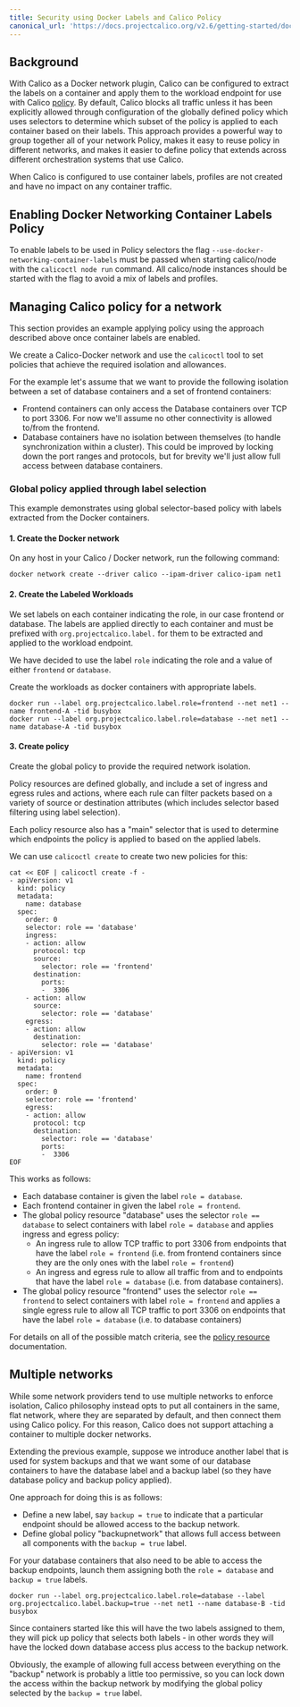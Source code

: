 ```yaml
---
title: Security using Docker Labels and Calico Policy
canonical_url: 'https://docs.projectcalico.org/v2.6/getting-started/docker/tutorials/security-using-docker-labels-and-calico-policy'
---
```


## Background

With Calico as a Docker network plugin, Calico can be configured to extract the
labels on a container and apply them to the workload endpoint for use with Calico
[policy]({{site.baseurl}}/{{page.version}}/reference/calicoctl/resources/policy).
By default, Calico blocks all traffic unless it has been explicitly allowed
through configuration of the globally
defined policy which uses selectors to determine which subset of the policy is
applied to each container based on their labels.  This approach provides a
powerful way to group together all of your network Policy, makes it easy to
reuse policy in different networks, and makes it easier to define policy that
extends across different orchestration systems that use Calico.

When Calico is configured to use container labels, profiles are not created and
have no impact on any container traffic.

## Enabling Docker Networking Container Labels Policy

To enable labels to be used in Policy selectors the flag
`--use-docker-networking-container-labels` must be passed when starting
calico/node with the `calicoctl node run` command.  All calico/node instances
should be started with the flag to avoid a mix of labels and profiles.

## Managing Calico policy for a network

This section provides an example applying policy using the approach described
above once container labels are enabled.

We create a Calico-Docker network and use the `calicoctl` tool to set policies
that achieve the required isolation and allowances.

For the example let's assume that we want to provide the following isolation
between a set of database containers and a set of frontend containers:

-  Frontend containers can only access the Database containers over TCP to port 3306.
   For now we'll assume no other connectivity is allowed to/from the frontend.
-  Database containers have no isolation between themselves (to handle synchronization
   within a cluster).  This could be improved by locking down the port ranges and
   protocols, but for brevity we'll just allow full access between database
   containers.

### Global policy applied through label selection

This example demonstrates using global selector-based policy with labels
extracted from the Docker containers.

#### 1. Create the Docker network

On any host in your Calico / Docker network, run the following command:

```
docker network create --driver calico --ipam-driver calico-ipam net1
```

#### 2. Create the Labeled Workloads

We set labels on each container indicating the role, in our case frontend
or database.  The labels are applied directly to each container and must be
prefixed with `org.projectcalico.label.` for them to be extracted and applied
to the workload endpoint.

We have decided to use the label `role` indicating the role and a value of
either `frontend` or `database`.

Create the workloads as docker containers with appropriate labels.

```
docker run --label org.projectcalico.label.role=frontend --net net1 --name frontend-A -tid busybox
docker run --label org.projectcalico.label.role=database --net net1 --name database-A -tid busybox
```

#### 3. Create policy

Create the global policy to provide the required network isolation.

Policy resources are defined globally, and include a set of ingress and egress
rules and actions, where each rule can filter packets based on a variety
of source or destination attributes (which includes selector based filtering
using label selection).

Each policy resource also has a "main" selector that is used to determine which
endpoints the policy is applied to based on the applied labels.

We can use `calicoctl create` to create two new policies for this:

```
cat << EOF | calicoctl create -f -
- apiVersion: v1
  kind: policy
  metadata:
    name: database
  spec:
    order: 0
    selector: role == 'database'
    ingress:
    - action: allow
      protocol: tcp
      source:
        selector: role == 'frontend'
      destination:
        ports:
        -  3306
    - action: allow
      source:
        selector: role == 'database'
    egress:
    - action: allow
      destination:
        selector: role == 'database'
- apiVersion: v1
  kind: policy
  metadata:
    name: frontend
  spec:
    order: 0
    selector: role == 'frontend'
    egress:
    - action: allow
      protocol: tcp
      destination:
        selector: role == 'database'
        ports:
        -  3306
EOF
```

This works as follows:

-  Each database container is given the label `role = database`.
-  Each frontend container in given the label `role = frontend`.
-  The global policy resource "database" uses the selector `role == database` to
   select containers with label `role = database` and applies ingress and egress
   policy:
   -  An ingress rule to allow TCP traffic to port 3306 from endpoints that have
      the label `role = frontend` (i.e. from frontend containers since they are
      the only ones with the label `role = frontend`)
   -  An ingress and egress rule to allow all traffic from and to endpoints that
      have the label `role = database` (i.e. from database containers).
-  The global policy resource "frontend" uses the selector `role == frontend` to
   select containers with label `role = frontend` and applies a single egress
   rule to allow all TCP traffic to port 3306 on endpoints that have the label
   `role = database` (i.e. to database containers)

For details on all of the possible match criteria, see the
[policy resource]({{site.baseurl}}/{{page.version}}/reference/calicoctl/resources/policy)
documentation.

## Multiple networks

While some network providers tend to use multiple networks to enforce
isolation, Calico philosophy instead opts to put all containers in the same,
flat network, where they are separated by default, and then connect them using
Calico policy.  For this reason, Calico does not support attaching a container
to multiple docker networks.

Extending the previous example, suppose we introduce another label that is
used for system backups and that we want some of our database containers to
have the database label and a backup label (so they have database policy and
backup policy applied).

One approach for doing this is as follows:

-  Define a new label, say `backup = true` to indicate that a particular
   endpoint should be allowed access to the backup network.
-  Define global policy "backupnetwork" that allows full access between all
   components with the  `backup = true` label.

For your database containers that also need to be able to access the backup
endpoints, launch them assigning both the `role = database` and `backup = true`
labels.

```
docker run --label org.projectcalico.label.role=database --label org.projectcalico.label.backup=true --net net1 --name database-B -tid busybox
```

Since containers started like this will have the two labels assigned to them,
they will pick up policy that selects both labels - in other words they will
have the locked down database access plus access to the backup network.

Obviously, the example of allowing full access between everything on the "backup"
network is probably a little too permissive, so you can lock down the access within
the backup network by modifying the global policy selected by the `backup = true`
label.
